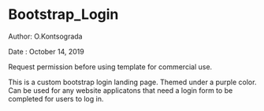 # Bootstrap_Login

Author: O.Kontsograda

Date  : October 14, 2019


Request permission before using template for commercial use.

This is a custom bootstrap login landing page. Themed under a purple color. Can be used for any website applicatons that need a login form to be completed for users to log in. 
